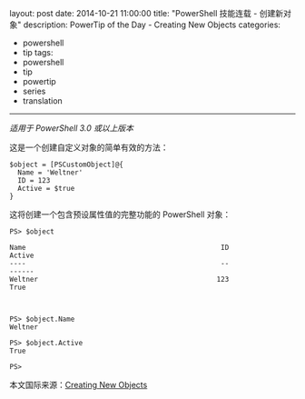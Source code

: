 layout: post
date: 2014-10-21 11:00:00
title: "PowerShell 技能连载 - 创建新对象"
description: PowerTip of the Day - Creating New Objects
categories:
- powershell
- tip
tags:
- powershell
- tip
- powertip
- series
- translation
---
_适用于 PowerShell 3.0 或以上版本_

这是一个创建自定义对象的简单有效的方法：

    $object = [PSCustomObject]@{
      Name = 'Weltner'
      ID = 123
      Active = $true
    } 
    

这将创建一个包含预设属性值的完整功能的 PowerShell 对象：

    PS> $object 
    
    Name                                                ID                    Active
    ----                                                --                    ------
    Weltner                                            123                     True
    
    
    
    PS> $object.Name
    Weltner
    
    PS> $object.Active
    True
    
    PS>

<!--more-->
本文国际来源：[Creating New Objects](http://community.idera.com/powershell/powertips/b/tips/posts/creating-newobjects)
